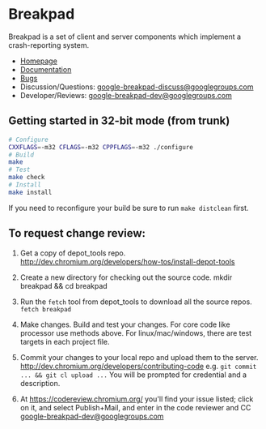 # Breakpad

Breakpad is a set of client and server components which implement a
crash-reporting system.

* [Homepage](https://chromium.googlesource.com/breakpad/breakpad/)
* [Documentation](https://chromium.googlesource.com/breakpad/breakpad/+/master/docs/)
* [Bugs](https://bugs.chromium.org/p/google-breakpad/)
* Discussion/Questions: [google-breakpad-discuss@googlegroups.com](https://groups.google.com/d/forum/google-breakpad-discuss)
* Developer/Reviews: [google-breakpad-dev@googlegroups.com](https://groups.google.com/d/forum/google-breakpad-dev)

## Getting started in 32-bit mode (from trunk)

```sh
# Configure
CXXFLAGS=-m32 CFLAGS=-m32 CPPFLAGS=-m32 ./configure
# Build
make
# Test
make check
# Install
make install
```

If you need to reconfigure your build be sure to run `make distclean` first.

## To request change review:

1.  Get a copy of depot_tools repo.
    http://dev.chromium.org/developers/how-tos/install-depot-tools

2.  Create a new directory for checking out the source code.
    mkdir breakpad && cd breakpad

3.  Run the `fetch` tool from depot_tools to download all the source repos.
    `fetch breakpad`

4.  Make changes. Build and test your changes.
    For core code like processor use methods above.
    For linux/mac/windows, there are test targets in each project file.

5.  Commit your changes to your local repo and upload them to the server.
    http://dev.chromium.org/developers/contributing-code
    e.g. `git commit ... && git cl upload ...`
    You will be prompted for credential and a description.

6.  At https://codereview.chromium.org/ you'll find your issue listed; click on
    it, and select Publish+Mail, and enter in the code reviewer and CC
    google-breakpad-dev@googlegroups.com
